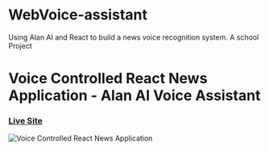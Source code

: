 # WebVoice-assistant
Using Alan AI and React to build a news voice recognition system. A school Project

# Voice Controlled React News Application - Alan AI Voice Assistant

### [Live Site](https://alan-news-app.netlify.app/)

![Voice Controlled React News Application]()